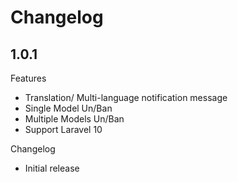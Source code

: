 # Changelog

## 1.0.1

Features

- Translation/ Multi-language notification message
- Single Model Un/Ban
- Multiple Models Un/Ban
- Support Laravel 10

Changelog

- Initial release
